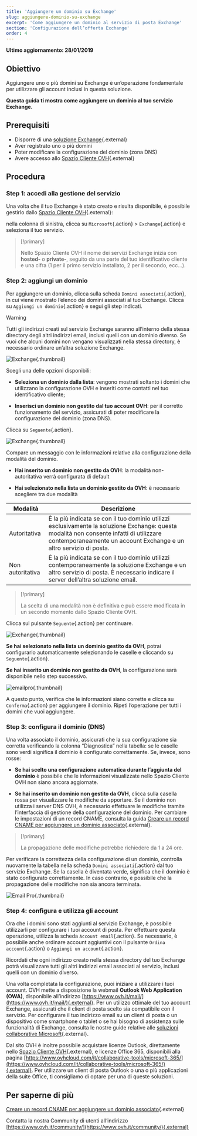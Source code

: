 ```yaml
---
title: 'Aggiungere un dominio su Exchange'
slug: aggiungere-dominio-su-exchange
excerpt: 'Come aggiungere un dominio al servizio di posta Exchange'
section: 'Configurazione dell’offerta Exchange'
order: 4
---
```


**Ultimo aggiornamento: 28/01/2019**

## Obiettivo

Aggiungere uno o più domini su Exchange è un’operazione fondamentale per utilizzare gli account inclusi in questa soluzione.

**Questa guida ti mostra come aggiungere un dominio al tuo servizio Exchange.**

## Prerequisiti

- Disporre di una [soluzione Exchange](https://www.ovhcloud.com/it/emails/){.external}
- Aver registrato uno o più domini
- Poter modificare la configurazione del dominio (zona DNS)
- Avere accesso allo [Spazio Cliente OVH](https://www.ovh.com/auth/?action=gotomanager&from=https://www.ovh.it/&ovhSubsidiary=it){.external}

## Procedura

### Step 1: accedi alla gestione del servizio

Una volta che il tuo Exchange è stato creato e risulta disponibile, è possibile gestirlo dallo [Spazio Cliente OVH](https://www.ovh.com/auth/?action=gotomanager&from=https://www.ovh.it/&ovhSubsidiary=it){.external}:

nella colonna di sinistra, clicca su `Microsoft`{.action} > `Exchange`{.action} e seleziona il tuo servizio.

> [!primary]
>
> Nello Spazio Cliente OVH il nome dei servizi Exchange inizia con **hosted-** o **private-**, seguito da una parte del tuo identificativo cliente e una cifra (1 per il primo servizio installato, 2 per il secondo, ecc...).
>

### Step 2: aggiungi un dominio

Per aggiungere un dominio, clicca sulla scheda `Domini associati`{.action}, in cui viene mostrato l’elenco dei domini associati al tuo Exchange.  Clicca su `Aggiungi un dominio`{.action} e segui gli step indicati.

> [!warning]
>
> Tutti gli indirizzi creati sul servizio Exchange saranno all’interno della stessa directory degli altri indirizzi email, inclusi quelli con un dominio diverso. Se vuoi che alcuni domini non vengano visualizzati nella stessa directory, è necessario ordinare un’altra soluzione Exchange.
>

![Exchange](images/add_domain_exchange_step1.png){.thumbnail}

Scegli una delle opzioni disponibili:

- **Seleziona un dominio dalla lista**: vengono mostrati soltanto i domini che utilizzano la configurazione OVH e inseriti come contatti nel tuo identificativo cliente;

- **Inserisci un dominio non gestito dal tuo account OVH**: per il corretto funzionamento del servizio, assicurati di poter modificare la configurazione del dominio (zona DNS).

Clicca su `Seguente`{.action}. 

![Exchange](images/add_domain_exchange_step2.png){.thumbnail}

Compare un messaggio con le informazioni relative alla configurazione della modalità del dominio.

- **Hai inserito un dominio non gestito da OVH**: la modalità non-autoritativa verrà configurata di default

- **Hai selezionato nella lista un dominio gestito da OVH**: è necessario scegliere tra due modalità

|Modalità |Descrizione|
|---|---|
|Autoritativa|È la più indicata se con il tuo dominio utilizzi esclusivamente la soluzione Exchange: questa modalità non consente infatti di utilizzare contemporaneamente un account Exchange e un altro servizio di posta.|
|Non autoritativa|È la più indicata se con il tuo dominio utilizzi contemporaneamente la soluzione Exchange e un altro servizio di posta.  È necessario indicare il server dell’altra soluzione email.|

> [!primary]
>
> La scelta di una modalità non è definitiva e può essere modificata in un secondo momento dallo Spazio Cliente OVH.
>

Clicca sul pulsante `Seguente`{.action} per continuare.

![Exchange](images/add_domain_exchange_step3.png){.thumbnail}

**Se hai selezionato nella lista un dominio gestito da OVH**, potrai configurarlo automaticamente selezionando le caselle e cliccando su `Seguente`{.action}.

**Se hai inserito un dominio non gestito da OVH**, la configurazione sarà disponibile nello step successivo.

![emailpro](images/add_domain_exchange_step4.png){.thumbnail}

A questo punto, verifica che le informazioni siano corrette e clicca su `Conferma`{.action} per aggiungere il dominio. Ripeti l’operazione per tutti i domini che vuoi aggiungere.

### Step 3: configura il dominio (DNS)

Una volta associato il dominio, assicurati che la sua configurazione sia corretta verificando la colonna “Diagnostica” nella tabella: se le caselle sono verdi significa il dominio è configurato correttamente. Se, invece, sono rosse:

- **Se hai scelto una configurazione automatica durante l’aggiunta del dominio** è possibile che le informazioni visualizzate nello Spazio Cliente OVH non siano ancora aggiornate.

- **Se hai inserito un dominio non gestito da OVH**, clicca sulla casella rossa per visualizzare le modifiche da apportare. Se il dominio non utilizza i server DNS OVH, è necessario effettuare le modifiche tramite l’interfaccia di gestione della configurazione del dominio. Per cambiare le impostazioni di un record CNAME, consulta la guida [Creare un record CNAME per aggiungere un dominio associato](https://docs.ovh.com/it/microsoft-collaborative-solutions/exchange_20132016_aggiungi_un_record_di_tipo_cname/){.external}.

> [!primary]
>
> La propagazione delle modifiche potrebbe richiedere da 1 a 24 ore.
>

Per verificare la correttezza della configurazione di un dominio, controlla nuovamente la tabella nella scheda `Domini associati`{.action} dal tuo servizio Exchange. Se la casella è diventata verde, significa che il dominio è stato configurato correttamente. In caso contrario, è possibile che la propagazione delle modifiche non sia ancora terminata.

![Email Pro](images/add_domain_exchange_step5.png){.thumbnail}

### Step 4: configura e utilizza gli account 

Ora che i domini sono stati aggiunti al servizio Exchange, è possibile utilizzarli per configurare i tuoi account di posta. Per effettuare questa operazione, utilizza la scheda `Account email`{.action}. Se necessario, è possibile anche ordinare account aggiuntivi con il pulsante `Ordina account`{.action} o `Aggiungi un account`{.action}.

Ricordati che ogni indirizzo creato nella stessa directory del tuo Exchange potrà visualizzare tutti gli altri indirizzi email associati al servizio, inclusi quelli con un dominio diverso.

Una volta completata la configurazione, puoi iniziare a utilizzare i tuoi account. OVH mette a disposizione la webmail **Outlook Web Application (OWA)**, disponibile all’indirizzo [https://www.ovh.it/mail/](https://www.ovh.it/mail/){.external}. Per un utilizzo ottimale del tuo account Exchange, assicurati che il client di posta scelto sia compatibile con il servizio. Per configurare il tuo indirizzo email su un client di posta o un dispositivo come smartphone o tablet o se hai bisogno di assistenza sulle funzionalità di Exchange, consulta le nostre guide relative alle [soluzioni collaborative Microsoft](https://docs.ovh.com/it/microsoft-collaborative-solutions/){.external}.

Dal sito OVH è inoltre possibile acquistare licenze Outlook, direttamente nello [Spazio Cliente OVH](https://www.ovh.com/auth/?action=gotomanager&from=https://www.ovh.it/&ovhSubsidiary=it){.external}, e licenze Office 365, disponibili alla pagina [https://www.ovhcloud.com/it/collaborative-tools/microsoft-365/](https://www.ovhcloud.com/it/collaborative-tools/microsoft-365/){.external}. Per utilizzare un client di posta Outlook o una o più applicazioni della suite Office, ti consigliamo di optare per una di queste soluzioni.

## Per saperne di più

[Creare un record CNAME per aggiungere un dominio associato](https://docs.ovh.com/it/microsoft-collaborative-solutions/exchange_20132016_aggiungi_un_record_di_tipo_cname/){.external}

Contatta la nostra Community di utenti all’indirizzo [https://www.ovh.it/community/](https://www.ovh.it/community/){.external}